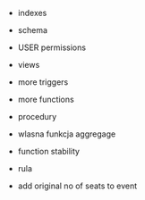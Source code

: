 * indexes
* schema
* USER permissions

* views
<!-- * materialized views -->
* more triggers
* more functions
* procedury
* wlasna funkcja aggregage
* function stability
* rula

* add original no of seats to event

<!-- 
add limit do materialzied view (order by  i limit)

tabele
* zrobic cos z on delete cascade

triggery jako checki
* trigger co sprawdza czy ten kto kupuje bilet ma 18 lat
* trigger co sprawdza ze dwa eventy nie moga byc w tym samym czasie
* trigger co sprarwdza ze artysta nie moze byc na dwoch eventach w tym samym czasie

inne triggery (nie jako checki)
*

funckje
* usuwanie eventu
* liczenie ceny na podstawie event_id i owner_id
* wlasna funkcja agregująca
* zrobic funkcje na kupowanie biletu zamiast triggera

procedura
* jedna z funkcji niech bedzie procedura

rule
* zrobic ze zamiast delete user niech ma ustawione
ze sie robi update z active na false czy cos

query
* fetch
* cursor
* upsert
* window funciton

widoki
* jakies proste...
 -->